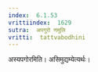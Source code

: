 ```yaml
---
index:  6.1.53
vrittiindex:  1629
sutra:  अपगुरो णमुलि
vritti:  tattvabodhini 
---
```


अस्यपगोरमिति। असिमुद्यम्येत्यर्थः। 

